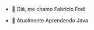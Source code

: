 - 👋 Olá, me chamo Fabricio Fodi
  
- 🌱 Atualmente Aprendendo Java


<!---
FabricioFodi/FabricioFodi is a ✨ special ✨ repository because its `README.md` (this file) appears on your GitHub profile.
You can click the Preview link to take a look at your changes.
--->
